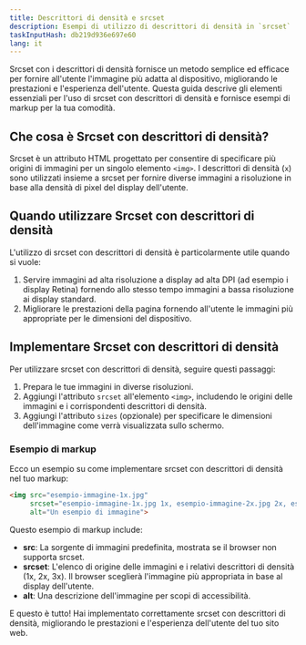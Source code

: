```yaml
---
title: Descrittori di densità e srcset
description: Esempi di utilizzo di descrittori di densità in `srcset`
taskInputHash: db219d936e697e60
lang: it
---
```

Srcset con i descrittori di densità fornisce un metodo semplice ed efficace per fornire all'utente l'immagine più adatta al dispositivo, migliorando le prestazioni e l'esperienza dell'utente. Questa guida descrive gli elementi essenziali per l'uso di srcset con descrittori di densità e fornisce esempi di markup per la tua comodità.
## Che cosa è Srcset con descrittori di densità?

Srcset è un attributo HTML progettato per consentire di specificare più origini di immagini per un singolo elemento `<img>`. I descrittori di densità (`x`) sono utilizzati insieme a srcset per fornire diverse immagini a risoluzione in base alla densità di pixel del display dell'utente.
## Quando utilizzare Srcset con descrittori di densità

L'utilizzo di srcset con descrittori di densità è particolarmente utile quando si vuole:
1. Servire immagini ad alta risoluzione a display ad alta DPI (ad esempio i display Retina) fornendo allo stesso tempo immagini a bassa risoluzione ai display standard.
2. Migliorare le prestazioni della pagina fornendo all'utente le immagini più appropriate per le dimensioni del dispositivo.
## Implementare Srcset con descrittori di densità

Per utilizzare srcset con descrittori di densità, seguire questi passaggi:
1. Prepara le tue immagini in diverse risoluzioni. 
2. Aggiungi l'attributo `srcset` all'elemento `<img>`, includendo le origini delle immagini e i corrispondenti descrittori di densità. 
3. Aggiungi l'attributo `sizes` (opzionale) per specificare le dimensioni dell'immagine come verrà visualizzata sullo schermo.
### Esempio di markup

Ecco un esempio su come implementare srcset con descrittori di densità nel tuo markup:

```html
<img src="esempio-immagine-1x.jpg"
     srcset="esempio-immagine-1x.jpg 1x, esempio-immagine-2x.jpg 2x, esempio-immagine-3x.jpg 3x"
     alt="Un esempio di immagine">
```

Questo esempio di markup include:
- **src**: La sorgente di immagini predefinita, mostrata se il browser non supporta srcset. 
- **srcset**: L'elenco di origine delle immagini e i relativi descrittori di densità (1x, 2x, 3x). Il browser sceglierà l'immagine più appropriata in base al display dell'utente. 
- **alt**: Una descrizione dell'immagine per scopi di accessibilità. 


E questo è tutto! Hai implementato correttamente srcset con descrittori di densità, migliorando le prestazioni e l'esperienza dell'utente del tuo sito web.

